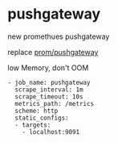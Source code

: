 # pushgateway


new promethues pushgateway


replace [prom/pushgateway](https://github.com/prometheus/pushgateway)


low Memory, don't OOM

```
- job_name: pushgateway
  scrape_interval: 1m
  scrape_timeout: 10s
  metrics_path: /metrics
  scheme: http
  static_configs:
  - targets:
    - localhost:9091
```

